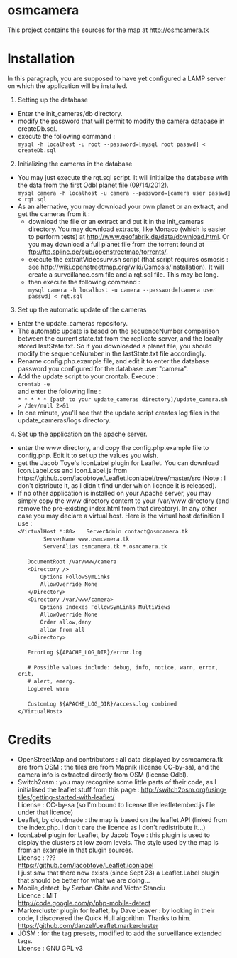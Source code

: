 osmcamera
=========

This project contains the sources for the map at http://osmcamera.tk


Installation
============

In this paragraph, you are supposed to have yet configured a LAMP server on which the application will be installed.

1. Setting up the database

* Enter the init_cameras/db directory.
* modify the password that will permit to modify the camera database in createDb.sql.
* execute the following command :  
`mysql -h localhost -u root --password=[mysql root passwd] < createDb.sql`

2. Initializing the cameras in the database

* You may just execute the rqt.sql script. It will initialize the database with the data from the first Odbl planet file (09/14/2012).  
`mysql camera -h localhost -u camera --password=[camera user passwd] < rqt.sql`
* As an alternative, you may download your own planet or an extract, and get the cameras from it : 
  - download the file or an extract and put it in the init_cameras directory. You may download extracts, like Monaco (which is easier to perform tests) at http://www.geofabrik.de/data/download.html. Or you may download a full planet file from the torrent found at ftp://ftp.spline.de/pub/openstreetmap/torrents/.
  - execute the extraitVideosurv.sh script (that script requires osmosis : see http://wiki.openstreetmap.org/wiki/Osmosis/Installation). It will create a surveillance.osm file and a rqt.sql file. This may be long.
  - then execute the following command :  
`mysql camera -h localhost -u camera --password=[camera user passwd] < rqt.sql`

3. Set up the automatic update of the cameras

* Enter the update_cameras repository.
* The automatic update is based on the sequenceNumber comparison between the current state.txt from the replicate server, and the locally stored lastState.txt. So if you downloaded a planet file, you should modify the sequenceNumber in the lastState.txt file accordingly.
* Rename config.php.example file, and edit it to enter the database password you configured for the database user "camera".  
* Add the update script to your crontab. Execute :  
  `crontab -e`  
  and enter the following line :  
  `* * * * * [path to your update_cameras directory]/update_camera.sh > /dev/null 2>&1`
* In one minute, you'll see that the update script creates log files in the update_cameras/logs directory.

4. Set up the application on the apache server.

* enter the www directory, and copy the config.php.example file to config.php. Edit it to set up the values you wish.
* get the Jacob Toye's IconLabel plugin for Leaflet. You can download Icon.Label.css and Icon.Label.js from https://github.com/jacobtoye/Leaflet.iconlabel/tree/master/src (Note : I don't distribute it, as I didn't find under which licence it is released). 
* If no other application is installed on your Apache server, you may simply copy the www directory content to your /var/www directory (and remove the pre-existing index.html from that directory). In any other case you may declare a virtual host. Here is the virtual host definition I use :  
`<VirtualHost *:80>`
`	ServerAdmin contact@osmcamera.tk`  
`        ServerName www.osmcamera.tk`  
`        ServerAlias osmcamera.tk *.osmcamera.tk`  
` `  
`	DocumentRoot /var/www/camera`  
`	<Directory />`  
`		Options FollowSymLinks`  
`		AllowOverride None`  
`	</Directory>`  
`	<Directory /var/www/camera>`  
`		Options Indexes FollowSymLinks MultiViews`  
`		AllowOverride None`  
`		Order allow,deny`  
`		allow from all`  
`	</Directory>`  
` `  
`	ErrorLog ${APACHE_LOG_DIR}/error.log`  
` `  
`	# Possible values include: debug, info, notice, warn, error, crit,`  
`	# alert, emerg.`  
`	LogLevel warn`  
` `  
`	CustomLog ${APACHE_LOG_DIR}/access.log combined`  
`</VirtualHost>`  


Credits
=======

* OpenStreetMap and contributors : all data displayed by osmcamera.tk are from OSM : the tiles are from Mapnik (license CC-by-sa), and the camera info is extracted directly from OSM (license Odbl). 
* Switch2osm : you may recognize some little parts of their code, as I initialised the leaflet stuff from this page : http://switch2osm.org/using-tiles/getting-started-with-leaflet/  
  License : CC-by-sa (so I'm bound to license the leafletembed.js file under that licence)
* Leaflet, by cloudmade : the map is based on the leaflet API (linked from the index.php. I don't care the licence as I don't redistribute it...)
* IconLabel plugin for Leaflet, by Jacob Toye : this plugin is used to display the clusters at low zoom levels. The style used by the map is from an example in that plugin sources.  
  License : ???  
  https://github.com/jacobtoye/Leaflet.iconlabel  
  I just saw that there now exists (since Sept 23) a Leaflet.Label plugin that should be better for what we are doing...
* Mobile_detect, by Serban Ghita and Victor Stanciu  
  Licence : MIT  
  http://code.google.com/p/php-mobile-detect  
* Markercluster plugin for leaflet, by Dave Leaver : by looking in their code, I discovered the Quick Hull algorithm. Thanks to him.  
  https://github.com/danzel/Leaflet.markercluster
* JOSM : for the tag presets, modified to add the surveillance extended tags.  
  License : GNU GPL v3

